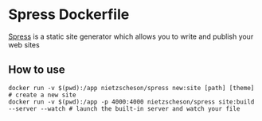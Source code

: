 Spress Dockerfile
=================

[Spress](http://spress.yosymfony.com/) is a static site generator which allows you to write and publish your web sites

How to use
----------

```
docker run -v $(pwd):/app nietzscheson/spress new:site [path] [theme] # create a new site
docker run -v $(pwd):/app -p 4000:4000 nietzscheson/spress site:build --server --watch # launch the built-in server and watch your file
```

